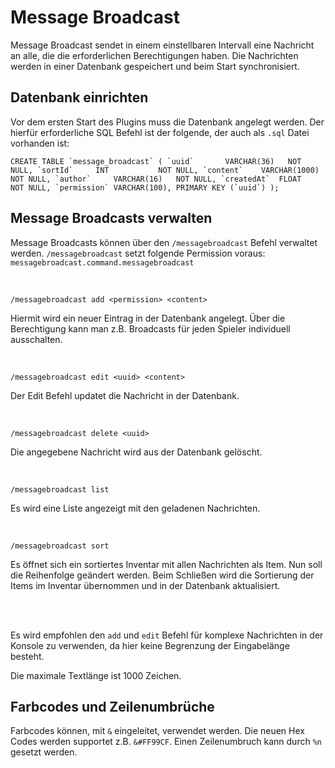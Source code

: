 # Message Broadcast

Message Broadcast sendet in einem einstellbaren Intervall eine Nachricht an alle, die die
erforderlichen Berechtigungen haben. Die Nachrichten werden in einer Datenbank gespeichert und beim
Start synchronisiert.

## Datenbank einrichten

Vor dem ersten Start des Plugins muss die Datenbank angelegt werden. Der hierfür erforderliche SQL
Befehl ist der folgende, der auch als `.sql` Datei vorhanden ist:

``
CREATE TABLE `message_broadcast`
(
`uuid`       VARCHAR(36)   NOT NULL,
`sortId`     INT           NOT NULL,
`content`    VARCHAR(1000) NOT NULL,
`author`     VARCHAR(16)   NOT NULL,
`createdAt`  FLOAT         NOT NULL,
`permission` VARCHAR(100),
PRIMARY KEY (`uuid`)
);
``

## Message Broadcasts verwalten

Message Broadcasts können über den ``/messagebroadcast`` Befehl verwaltet werden.
``/messagebroadcast`` setzt folgende Permission voraus: `messagebroadcast.command.messagebroadcast`

<br>

``/messagebroadcast add <permission> <content>``

Hiermit wird ein neuer Eintrag in der Datenbank angelegt.
Über die Berechtigung kann man z.B. Broadcasts für jeden Spieler individuell ausschalten.

<br>

``/messagebroadcast edit <uuid> <content>``

Der Edit Befehl updatet die Nachricht in der Datenbank.

<br>

``/messagebroadcast delete <uuid>``

Die angegebene Nachricht wird aus der Datenbank gelöscht.

<br>

``/messagebroadcast list``

Es wird eine Liste angezeigt mit den geladenen Nachrichten.

<br>

`/messagebroadcast sort`

Es öffnet sich ein sortiertes Inventar mit allen Nachrichten als Item. Nun soll die Reihenfolge
geändert werden. Beim Schließen wird die
Sortierung der Items im Inventar übernommen und in der Datenbank aktualisiert.

<br>
<br>

Es wird empfohlen den `add` und `edit` Befehl für komplexe Nachrichten in der Konsole zu verwenden,
da hier keine Begrenzung der Eingabelänge besteht.

Die maximale Textlänge ist 1000 Zeichen.

## Farbcodes und Zeilenumbrüche

Farbcodes können, mit `&` eingeleitet, verwendet werden. Die neuen Hex Codes werden supportet
z.B. `&#FF99CF`. Einen Zeilenumbruch kann durch `%n` gesetzt werden.
